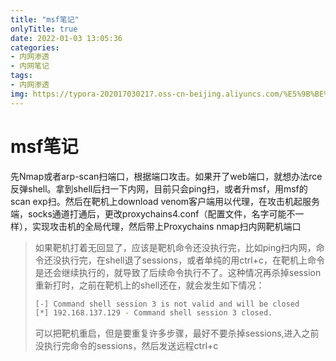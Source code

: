 ```yaml
---
title: "msf笔记"
onlyTitle: true
date: 2022-01-03 13:05:36
categories:
- 内网渗透
- 内网笔记
tags:
- 内网渗透
img: https://typora-202017030217.oss-cn-beijing.aliyuncs.com/%E5%9B%BE%E7%89%87%E7%B4%A0%E6%9D%90/1080P%20A%20%E6%94%B6%E8%97%8F%E9%87%8F%E6%9C%80%E5%A4%9A/1080PA%E5%A3%81%E7%BA%B818.png
---
```


# msf笔记

先Nmap或者arp-scan扫端口，根据端口攻击。如果开了web端口，就想办法rce反弹shell。拿到shell后扫一下内网，目前只会ping扫，或者升msf，用msf的scan exp扫。然后在靶机上download venom客户端用以代理，在攻击机起服务端，socks通道打通后，更改proxychains4.conf（配置文件，名字可能不一样），实现攻击机的全局代理，然后带上Proxychains nmap扫内网靶机端口



> 如果靶机打着无回显了，应该是靶机命令还没执行完，比如ping扫内网，命令还没执行完，在shell退了sessions，或者单纯的用ctrl+c，在靶机上命令是还会继续执行的，就导致了后续命令执行不了。这种情况再杀掉session重新打时，之前在靶机上的shell还在，就会发生如下情况：
>
> ```bash
> [-] Command shell session 3 is not valid and will be closed
> [*] 192.168.137.129 - Command shell session 3 closed.
> ```
>
> 可以把靶机重启，但是要重复许多步骤，最好不要杀掉sessions,进入之前没执行完命令的sessions，然后发送远程ctrl+c

